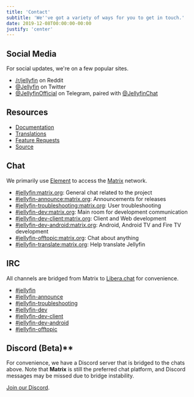 ```yaml
---
title: 'Contact'
subtitle: 'We''ve got a variety of ways for you to get in touch.'
date: 2019-12-08T00:00:00-00:00
justify: 'center'
---
```


## Social Media

For social updates, we're on a few popular sites.

- [/r/jellyfin](https://www.reddit.com/r/jellyfin) on Reddit
- [@Jellyfin](https://www.twitter.com/jellyfin) on Twitter
- [@JellyfinOfficial](https://t.me/jellyfinofficial) on Telegram, paired with [@JellyfinChat](https://t.me/jellyfinchat)

## Resources

- [Documentation](https://docs.jellyfin.org)
- [Translations](https://translate.jellyfin.org)
- [Feature Requests](https://features.jellyfin.org)
- [Source](https://github.com/jellyfin)

## Chat

We primarily use [Element](https://element.io/get-started) to access the [Matrix](https://www.matrix.org) network.

- [#jellyfin:matrix.org](https://matrix.to/#/#jellyfin:matrix.org): General chat related to the project
- [#jellyfin-announce:matrix.org](https://matrix.to/#/#jellyfin-announce:matrix.org): Announcements for releases
- [#jellyfin-troubleshooting:matrix.org](https://matrix.to/#/#jellyfin-troubleshooting:matrix.org): User troubleshooting
- [#jellyfin-dev:matrix.org](https://matrix.to/#/#jellyfin-dev:matrix.org): Main room for development communication
- [#jellyfin-dev-client:matrix.org](https://matrix.to/#/#jellyfin-dev-client:matrix.org): Client and Web development
- [#jellyfin-dev-android:matrix.org](https://matrix.to/#/#jellyfin-dev-android:matrix.org): Android, Android TV and Fire TV development
- [#jellyfin-offtopic:matrix.org](https://matrix.to/#/#jellyfin-offtopic:matrix.org): Chat about anything
- [#jellyfin-translate:matrix.org](https://matrix.to/#/#jellyfin-translate:matrix.org): Help translate Jellyfin

## IRC

All channels are bridged from Matrix to [Libera.chat](https://libera.chat) for convenience.

- [#jellyfin](ircs://irc.libera.chat:6697/#jellyfin)
- [#jellyfin-announce](ircs://irc.libera.chat:6697/#jellyfin-announce)
- [#jellyfin-troubleshooting](ircs://irc.libera.chat:6697/#jellyfin-troubleshooting)
- [#jellyfin-dev](ircs://irc.libera.chat:6697/#jellyfin-dev)
- [#jellyfin-dev-client](ircs://irc.libera.chat:6697/#jellyfin-dev-client)
- [#jellyfin-dev-android](ircs://irc.libera.chat:6697/#jellyfin-dev-android)
- [#jellyfin-offtopic](ircs://irc.libera.chat:6697/#jellyfin-offtopic)

## Discord (Beta)**

For convenience, we have a Discord server that is bridged to the chats above. Note that **Matrix** is still the preferred chat platform, and Discord messages may be missed due to bridge instability.

[Join our Discord](https://discord.gg/zHBxVSXdBV).
